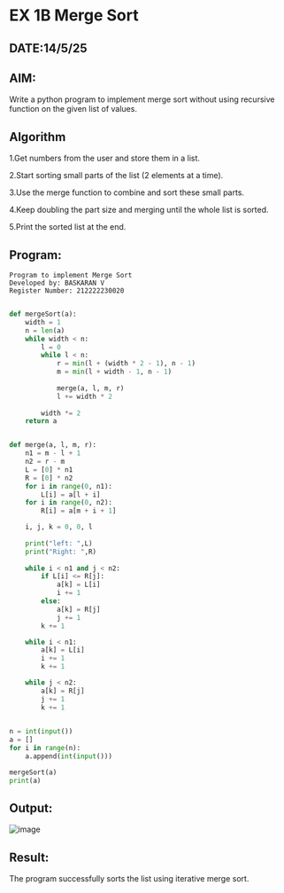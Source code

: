 # EX 1B Merge Sort
## DATE:14/5/25
## AIM:
Write a python program to implement merge sort without using recursive function on the given list of values.

## Algorithm
1.Get numbers from the user and store them in a list.

2.Start sorting small parts of the list (2 elements at a time).

3.Use the merge function to combine and sort these small parts.

4.Keep doubling the part size and merging until the whole list is sorted.

5.Print the sorted list at the end.
## Program:
```
Program to implement Merge Sort
Developed by: BASKARAN V
Register Number: 212222230020
```
```python

def mergeSort(a):
    width = 1
    n = len(a)
    while width < n:
        l = 0
        while l < n:
            r = min(l + (width * 2 - 1), n - 1)
            m = min(l + width - 1, n - 1)
            			 
            merge(a, l, m, r)
            l += width * 2
        
        width *= 2
    return a


def merge(a, l, m, r): 
    n1 = m - l + 1
    n2 = r - m 
    L = [0] * n1 
    R = [0] * n2 
    for i in range(0, n1): 
        L[i] = a[l + i] 
    for i in range(0, n2): 
        R[i] = a[m + i + 1] 

    i, j, k = 0, 0, l 
    
    print("left: ",L)
    print("Right: ",R)
    
    while i < n1 and j < n2: 
        if L[i] <= R[j]: 
            a[k] = L[i] 
            i += 1
        else: 
            a[k] = R[j] 
            j += 1
        k += 1

    while i < n1: 
        a[k] = L[i] 
        i += 1
        k += 1

    while j < n2: 
        a[k] = R[j] 
        j += 1
        k += 1

 
n = int(input())
a = []
for i in range(n):
    a.append(int(input()))

mergeSort(a) 
print(a) 

```

## Output:

![image](https://github.com/user-attachments/assets/fe72e42c-7d07-4c15-a387-2c9e0ec22ad7)


## Result:

The program successfully sorts the list using iterative merge sort.
